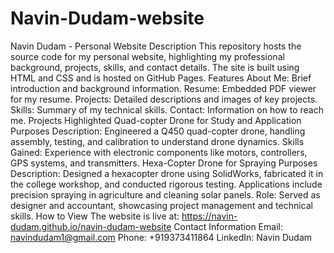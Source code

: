 # Navin-Dudam-website
Navin Dudam - Personal Website Description This repository hosts the source code for my personal website, highlighting my professional background, projects, skills, and contact details. The site is built using HTML and CSS and is hosted on GitHub Pages.  Features About Me: Brief introduction and background information. Resume: Embedded PDF viewer for my resume. Projects: Detailed descriptions and images of key projects. Skills: Summary of my technical skills. Contact: Information on how to reach me. Projects Highlighted Quad-copter Drone for Study and Application Purposes  Description: Engineered a Q450 quad-copter drone, handling assembly, testing, and calibration to understand drone dynamics. Skills Gained: Experience with electronic components like motors, controllers, GPS systems, and transmitters. Hexa-Copter Drone for Spraying Purposes  Description: Designed a hexacopter drone using SolidWorks, fabricated it in the college workshop, and conducted rigorous testing. Applications include precision spraying in agriculture and cleaning solar panels. Role: Served as designer and accountant, showcasing project management and technical skills. How to View The website is live at: https://navin-dudam.github.io/navin-dudam-website  Contact Information Email: navindudam1@gmail.com Phone: +919373411864 LinkedIn: Navin Dudam
